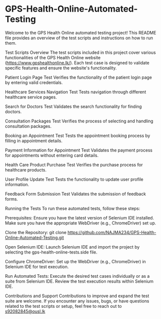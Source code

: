 # GPS-Health-Online-Automated-Testing

Welcome to the GPS Health Online automated testing project! This README file provides an overview of the test scripts and instructions on how to run them.

Test Scripts Overview
The test scripts included in this project cover various functionalities of the GPS Health Online website (https://www.gpshealthonline.lk/). Each test case is designed to validate specific features and ensure the website's functionality.

Patient Login Page Test
Verifies the functionality of the patient login page by entering valid credentials.

Healthcare Services Navigation Test
Tests navigation through different healthcare service pages.

Search for Doctors Test
Validates the search functionality for finding doctors.

Consultation Packages Test
Verifies the process of selecting and handling consultation packages.

Booking an Appointment Test
Tests the appointment booking process by filling in appointment details.

Payment Information for Appointment Test
Validates the payment process for appointments without entering card details.

Health Care Product Purchase Test
Verifies the purchase process for healthcare products.

User Profile Update Test
Tests the functionality to update user profile information.

Feedback Form Submission Test
Validates the submission of feedback forms.

Running the Tests
To run these automated tests, follow these steps:

Prerequisites:
Ensure you have the latest version of Selenium IDE installed.
Make sure you have the appropriate WebDriver (e.g., ChromeDriver) set up.

Clone the Repository:
git clone https://github.com/NAJMA234/GPS-Health-Online-Automated-Testing.git

Open Selenium IDE:
Launch Selenium IDE and import the project by selecting the gps-health-online-tests.side file.

Configure ChromeDriver:
Set up the WebDriver (e.g., ChromeDriver) in Selenium IDE for test execution.

Run Automated Tests:
Execute the desired test cases individually or as a suite from Selenium IDE.
Review the test execution results within Selenium IDE.


Contributions and Support
Contributions to improve and expand the test suite are welcome. If you encounter any issues, bugs, or have questions related to the test scripts or setup, feel free to reach out to s92082845@ousl.lk
